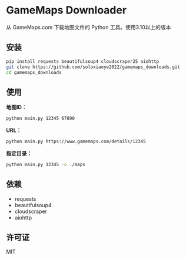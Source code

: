 # GameMaps Downloader

从 GameMaps.com 下载地图文件的 Python 工具。使用3.10以上的版本
## 安装

```bash
pip install requests beautifulsoup4 cloudscraper25 aiohttp
git clone https://github.com/soloxiaoye2022/gamemaps_downloads.git
cd gamemaps_downloads
```

## 使用

**地图ID：**
```bash
python main.py 12345 67890
```

**URL：**
```bash
python main.py https://www.gamemaps.com/details/12345
```

**指定目录：**
```bash
python main.py 12345 -o ./maps
```

## 依赖
- requests
- beautifulsoup4
- cloudscraper
- aiohttp

## 许可证
MIT
